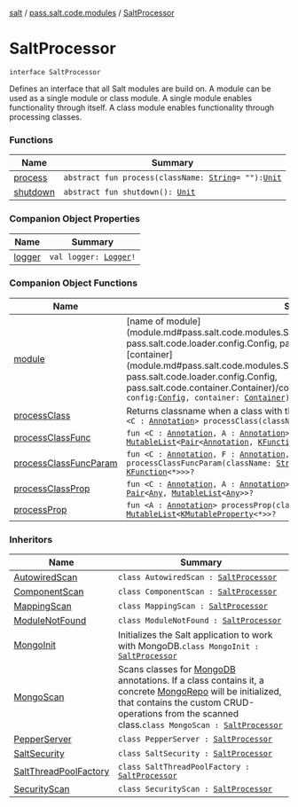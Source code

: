 [salt](../../index.md) / [pass.salt.code.modules](../index.md) / [SaltProcessor](./index.md)

# SaltProcessor

`interface SaltProcessor`

Defines an interface that all Salt modules are build on.
A module can be used as a single module or class module.
A single module enables functionality through itself.
A class module enables functionality through processing classes.

### Functions

| Name | Summary |
|---|---|
| [process](process.md) | `abstract fun process(className: `[`String`](https://kotlinlang.org/api/latest/jvm/stdlib/kotlin/-string/index.html)` = ""): `[`Unit`](https://kotlinlang.org/api/latest/jvm/stdlib/kotlin/-unit/index.html) |
| [shutdown](shutdown.md) | `abstract fun shutdown(): `[`Unit`](https://kotlinlang.org/api/latest/jvm/stdlib/kotlin/-unit/index.html) |

### Companion Object Properties

| Name | Summary |
|---|---|
| [logger](logger.md) | `val logger: `[`Logger`](https://docs.oracle.com/javase/6/docs/api/java/util/logging/Logger.html)`!` |

### Companion Object Functions

| Name | Summary |
|---|---|
| [module](module.md) | [name of module](module.md#pass.salt.code.modules.SaltProcessor.Companion$module(kotlin.String, pass.salt.code.loader.config.Config, pass.salt.code.container.Container)/config)[container](module.md#pass.salt.code.modules.SaltProcessor.Companion$module(kotlin.String, pass.salt.code.loader.config.Config, pass.salt.code.container.Container)/container)`fun module(module: `[`String`](https://kotlinlang.org/api/latest/jvm/stdlib/kotlin/-string/index.html)` = "", config: `[`Config`](../../pass.salt.code.loader.config/-config/index.md)`, container: `[`Container`](../../pass.salt.code.container/-container/index.md)`): `[`SaltProcessor`](./index.md) |
| [processClass](process-class.md) | Returns classname when a class with the specified Annotation is found, else null.`fun <C : `[`Annotation`](https://kotlinlang.org/api/latest/jvm/stdlib/kotlin/-annotation/index.html)`> processClass(className: `[`String`](https://kotlinlang.org/api/latest/jvm/stdlib/kotlin/-string/index.html)`): `[`String`](https://kotlinlang.org/api/latest/jvm/stdlib/kotlin/-string/index.html)`?` |
| [processClassFunc](process-class-func.md) | `fun <C : `[`Annotation`](https://kotlinlang.org/api/latest/jvm/stdlib/kotlin/-annotation/index.html)`, A : `[`Annotation`](https://kotlinlang.org/api/latest/jvm/stdlib/kotlin/-annotation/index.html)`> processClassFunc(className: `[`String`](https://kotlinlang.org/api/latest/jvm/stdlib/kotlin/-string/index.html)`): `[`MutableList`](https://kotlinlang.org/api/latest/jvm/stdlib/kotlin.collections/-mutable-list/index.html)`<`[`Pair`](https://kotlinlang.org/api/latest/jvm/stdlib/kotlin/-pair/index.html)`<`[`Annotation`](https://kotlinlang.org/api/latest/jvm/stdlib/kotlin/-annotation/index.html)`, `[`KFunction`](https://kotlinlang.org/api/latest/jvm/stdlib/kotlin.reflect/-k-function/index.html)`<*>>>?` |
| [processClassFuncParam](process-class-func-param.md) | `fun <C : `[`Annotation`](https://kotlinlang.org/api/latest/jvm/stdlib/kotlin/-annotation/index.html)`, F : `[`Annotation`](https://kotlinlang.org/api/latest/jvm/stdlib/kotlin/-annotation/index.html)`, P : `[`Annotation`](https://kotlinlang.org/api/latest/jvm/stdlib/kotlin/-annotation/index.html)`> processClassFuncParam(className: `[`String`](https://kotlinlang.org/api/latest/jvm/stdlib/kotlin/-string/index.html)`): `[`MutableList`](https://kotlinlang.org/api/latest/jvm/stdlib/kotlin.collections/-mutable-list/index.html)`<`[`Pair`](https://kotlinlang.org/api/latest/jvm/stdlib/kotlin/-pair/index.html)`<`[`Annotation`](https://kotlinlang.org/api/latest/jvm/stdlib/kotlin/-annotation/index.html)`, `[`KFunction`](https://kotlinlang.org/api/latest/jvm/stdlib/kotlin.reflect/-k-function/index.html)`<*>>>?` |
| [processClassProp](process-class-prop.md) | `fun <C : `[`Annotation`](https://kotlinlang.org/api/latest/jvm/stdlib/kotlin/-annotation/index.html)`, A : `[`Annotation`](https://kotlinlang.org/api/latest/jvm/stdlib/kotlin/-annotation/index.html)`> processClassProp(className: `[`String`](https://kotlinlang.org/api/latest/jvm/stdlib/kotlin/-string/index.html)`): `[`Pair`](https://kotlinlang.org/api/latest/jvm/stdlib/kotlin/-pair/index.html)`<`[`Any`](https://kotlinlang.org/api/latest/jvm/stdlib/kotlin/-any/index.html)`, `[`MutableList`](https://kotlinlang.org/api/latest/jvm/stdlib/kotlin.collections/-mutable-list/index.html)`<`[`Any`](https://kotlinlang.org/api/latest/jvm/stdlib/kotlin/-any/index.html)`>>?` |
| [processProp](process-prop.md) | `fun <A : `[`Annotation`](https://kotlinlang.org/api/latest/jvm/stdlib/kotlin/-annotation/index.html)`> processProp(className: `[`String`](https://kotlinlang.org/api/latest/jvm/stdlib/kotlin/-string/index.html)`): `[`MutableList`](https://kotlinlang.org/api/latest/jvm/stdlib/kotlin.collections/-mutable-list/index.html)`<`[`KMutableProperty`](https://kotlinlang.org/api/latest/jvm/stdlib/kotlin.reflect/-k-mutable-property/index.html)`<*>>?` |

### Inheritors

| Name | Summary |
|---|---|
| [AutowiredScan](../-autowired-scan/index.md) | `class AutowiredScan : `[`SaltProcessor`](./index.md) |
| [ComponentScan](../-component-scan/index.md) | `class ComponentScan : `[`SaltProcessor`](./index.md) |
| [MappingScan](../../pass.salt.code.modules.server.mapping/-mapping-scan/index.md) | `class MappingScan : `[`SaltProcessor`](./index.md) |
| [ModuleNotFound](../-module-not-found/index.md) | `class ModuleNotFound : `[`SaltProcessor`](./index.md) |
| [MongoInit](../../pass.salt.code.modules.db.mongo/-mongo-init/index.md) | Initializes the Salt application to work with MongoDB.`class MongoInit : `[`SaltProcessor`](./index.md) |
| [MongoScan](../../pass.salt.code.modules.db.mongo/-mongo-scan/index.md) | Scans classes for [MongoDB](../../pass.salt.code.annotations/-mongo-d-b/index.md) annotations. If a class contains it, a concrete [MongoRepo](../../pass.salt.code.modules.db.mongo/-mongo-repo/index.md) will be initialized, that contains the custom CRUD-operations from the scanned class.`class MongoScan : `[`SaltProcessor`](./index.md) |
| [PepperServer](../../pass.salt.code.modules.server/-pepper-server/index.md) | `class PepperServer : `[`SaltProcessor`](./index.md) |
| [SaltSecurity](../../pass.salt.code.modules.server.security/-salt-security/index.md) | `class SaltSecurity : `[`SaltProcessor`](./index.md) |
| [SaltThreadPoolFactory](../-salt-thread-pool-factory/index.md) | `class SaltThreadPoolFactory : `[`SaltProcessor`](./index.md) |
| [SecurityScan](../../pass.salt.code.modules.server.security/-security-scan/index.md) | `class SecurityScan : `[`SaltProcessor`](./index.md) |
